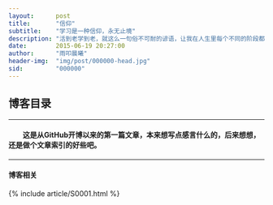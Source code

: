 ```yaml
---
layout:      post
title:       "信仰"
subtitle:    "学习是一种信仰，永无止境"
description: "活到老学到老，就这么一句俗不可耐的谚语，让我在人生里每个不同的阶段都感受到了不同的含义"
date:        2015-06-19 20:27:00
author:      "雨叩晨曦"
header-img:  "img/post/000000-head.jpg"
sid:         "000000"
---
```


## 博客目录

---

#### &emsp;&emsp;这是从GitHub开博以来的第一篇文章，本来想写点感言什么的，后来想想，还是做个文章索引的好些吧。

---

#### 博客相关

{% include article/S0001.html %}
